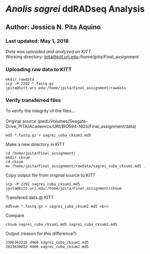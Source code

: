 # <i>Anolis sagrei</i> ddRADseq Analysis
## Author: Jessica N. Pita Aquino<br>
### Last updated: May 1, 2018

*Data was uploaded and analyzed on KITT.*
<br>
Working directory: jpita@kitt.uri.edu:/home/jpita/Final_assignment

### Uploading raw data to KITT
```
mkdir rawdata
scp -P 2292 *.fastq.gz jpita@kitt.uri.edu:/home/jpita/Final_assignment/rawdata
```

### Verify transferred files
To verify the integrity of the files...
<br>
<br>
Original source (pwd:/Volumes/Seagate-Drive_PITA/Academics/URI/BIO594-NGS/Final_assignment/data)
```
md5 *.fastq.gz > sagrei_cuba_cksum1.md5
```
Make a new directory in KITT
```
cd /home/jpita/Final_assignment/
mkdir cksum
cd cksum
mv /home/jpita/Final_assignment/rawdata/sagrei_cuba_cksum2.md5 .
```
Copy output file from original source to KITT
```
scp -P 2292 sagrei_cuba_cksum1.md5 jpita@kitt.uri.edu:/home/jpita/Final_assignment/cksum
```
Transfered data @ KITT
```
md5sum *.fastq.gz > sagrei_cuba_cksum2.md5 <br>
```
Compare
```
cksum sagrei_cuba_cksum1.md5 sagrei_cuba_cksum2.md5
```
Output (reason for this difference?)
```
3386362216 4960 sagrei_cuba_cksum1.md5
2813630852 4400 sagrei_cuba_cksum2.md5
```
